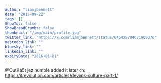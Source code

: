 ```yaml
---
author: "liamjbennett"
date: "2015-09-22"
tags: []
ShowToc: false
ShowBreadCrumbs: false
thumbnail: "/img/main/profile.jpg"
twitter_link: "https://x.com/liamjbennett/status/646429784071909376"
mastodon_link: ""
bluesky_link: ""
linkedin_link: ""
expiryDate: "2016-01-01"
---
```


@OutKa5t jez humble added it later on: https://itrevolution.com/articles/devops-culture-part-1/


